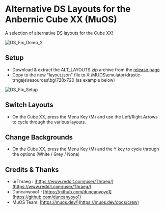 # Alternative DS Layouts for the Anbernic Cube XX (MuOS)

A selection of alternative DS layouts for the Cube XX!

![DS_Fix_Demo_2](https://github.com/user-attachments/assets/66052ec4-e04e-4026-8c46-9174279435ee)

## Setup

- Download & extract the ALT_LAYOUTS.zip archive from the [release page](https://github.com/acatone-git/Tweaked_DS_Layouts_CubeXX/releases)
- Copy to the new "layout.json" file to X:\MUOS\emulator\drastic-trngaje\resources\bg\720x720 
  (as example below)

![DS_Fix_Setup](https://github.com/user-attachments/assets/1b6cf84f-066b-4417-a2e8-e5bcd1ec1002)

## Switch Layouts

- On the Cube XX, press the Menu Key (M) and use the Left/Right Arrows to cycle through the various layouts.

## Change Backgrounds

- On the Cube XX, press the Menu Key (M) and the Y key to cycle through the options (White / Grey / None)
  
## Credits & Thanks

- u/Thraeg : [https://www.reddit.com/user/Thraeg/](https://www.reddit.com/user/Thraeg/)
- Duncanyoyo1 : [https://github.com/duncanyoyo1](https://github.com/duncanyoyo1)
- MuOS Team: [https://muos.dev/](https://muos.dev/docs/crew)

